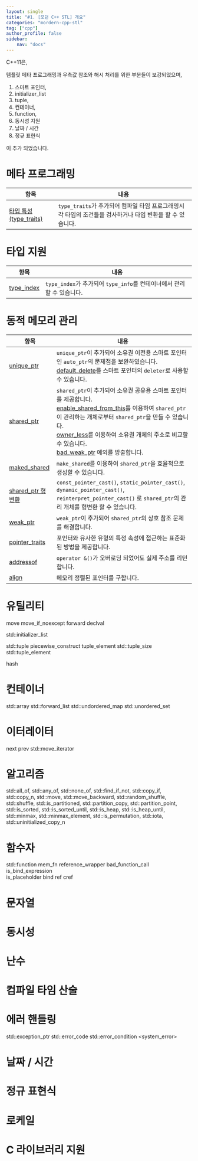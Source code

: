 ```yaml
---
layout: single
title: "#1. [모던 C++ STL] 개요"
categories: "mordern-cpp-stl"
tag: ["cpp"]
author_profile: false
sidebar: 
    nav: "docs"
---
```


C++11은,

템플릿 메타 프로그래밍과 우측값 참조와 해시 처리를 위한 부분들이 보강되었으며,

1. 스마트 포인터,
2. initializer_list
3. tuple, 
4. 컨테이너,
5. function,
6. 동시성 지원
7. 날짜 / 시간
8. 정규 표현식 
   
이 추가 되었습니다.

# 메타 프로그래밍

|항목|내용|
|--|--|
|[타입 특성(type_traits)](https://tango1202.github.io/mordern-cpp-stl/mordern-cpp-stl-type_traits/)|`type_traits`가 추가되어 컴파일 타임 프로그래밍시 각 타입의 조건들을 검사하거나 타입 변환을 할 수 있습니다.|

# 타입 지원

|항목|내용|
|--|--|
|[type_index](https://tango1202.github.io/mordern-cpp-stl/mordern-cpp-stl-type_index/)|`type_index`가 추가되어 `type_info`를 컨테이너에서 관리할 수 있습니다.|

# 동적 메모리 관리

|항목|내용|
|--|--|
|[unique_ptr](https://tango1202.github.io/mordern-cpp-stl/mordern-cpp-stl-unique_ptr/)|`unique_ptr`이 추가되어 소유권 이전용 스마트 포인터인 `auto_ptr`의 문제점을 보완하였습니다.<br/>[default_delete](https://tango1202.github.io/mordern-cpp-stl/mordern-cpp-stl-unique_ptr/#default_delete)를 스마트 포인터의 `deleter`로 사용할 수 있습니다.|
|[shared_ptr](https://tango1202.github.io/mordern-cpp-stl/mordern-cpp-stl-share_ptr-weak_ptr/#shared_ptr)|`shared_ptr`이 추가되어 소유권 공유용 스마트 포인터를 제공합니다.<br/>[enable_shared_from_this](https://tango1202.github.io/mordern-cpp-stl/mordern-cpp-stl-share_ptr-weak_ptr/#enable_shared_from_this)를 이용하여 `shared_ptr`이 관리하는 개체로부터 `shared_ptr`을 만들 수 있습니다.<br/>[owner_less](https://tango1202.github.io/mordern-cpp-stl/mordern-cpp-stl-share_ptr-weak_ptr/#owner_less)를 이용하여 소유권 개체의 주소로 비교할 수 있습니다.<br/>[bad_weak_ptr](https://tango1202.github.io/mordern-cpp-stl/mordern-cpp-stl-share_ptr-weak_ptr/#bad_weak_ptr) 예외를 방출합니다.|
|[maked_shared](https://tango1202.github.io/mordern-cpp-stl/mordern-cpp-stl-share_ptr-weak_ptr/#make_shared)|`make_shared`를 이용하여 `shared_ptr`을 효율적으로 생성할 수 있습니다.|
|[shared_ptr 형변환](https://tango1202.github.io/mordern-cpp-stl/mordern-cpp-stl-share_ptr-weak_ptr/#shared_ptr-%ED%98%95%EB%B3%80%ED%99%98)|`const_pointer_cast()`, `static_pointer_cast()`, `dynamic_pointer_cast()`, `reinterpret_pointer_cast()` 로 `shared_ptr`의 관리 개체를 형변환 할 수 있습니다.|
|[weak_ptr](https://tango1202.github.io/mordern-cpp-stl/mordern-cpp-stl-share_ptr-weak_ptr/#weak_ptr)|`weak_ptr`이 추가되어 `shared_ptr`의 상호 참조 문제를 해결합니다.|
|[pointer_traits](https://tango1202.github.io/mordern-cpp-stl/mordern-cpp-std-memory/#pointer_traits)|포인터와 유사한 유형의 특정 속성에 접근하는 표준화된 방법을 제공합니다.|
|[addressof](https://tango1202.github.io/mordern-cpp-stl/mordern-cpp-std-memory/#addressof)|`operator &()`가 오버로딩 되었어도 실제 주소를 리턴합니다.|
|[align](https://tango1202.github.io/mordern-cpp-stl/mordern-cpp-std-memory/#align)|메모리 정렬된 포인터를 구합니다.|

# 유틸리티

move
move_if_noexcept
forward
declval

std::initializer_list

std::tuple
    piecewise_construct
    tuple_element
    std::tuple_size 
    std::tuple_element

hash
  

  
# 컨테이너
std::array
std::forward_list
std::undordered_map
std::unordered_set

# 이터레이터

next
prev
std::move_iterator

# 알고리즘
std::all_of, std::any_of, std::none_of,
std::find_if_not,
std::copy_if, std::copy_n,
std::move, std::move_backward,
std::random_shuffle, std::shuffle,
std::is_partitioned, std::partition_copy, std::partition_point,
std::is_sorted, std::is_sorted_until,
std::is_heap, std::is_heap_until,
std::minmax, std::minmax_element,
std::is_permutation,
std::iota,
std::uninitialized_copy_n

# 함수자

std::function
mem_fn
reference_wrapper
bad_function_call
is_bind_expression  
is_placeholder
bind
ref
cref



# 문자열

# 동시성

<thread>
<mutex>
<condition_variable>
<atomic>
<future>

# 난수
<random>

# 컴파일 타임 산술
<ratio>

# 에러 핸들링
std::exception_ptr
std::error_code
std::error_condition
<system_error>

# 날짜 / 시간
<chrono>

# 정규 표현식
<regex>

# 로케일
<codecvt>

# C 라이브러리 지원
<cfenv>
<cinttype>
<cstdint>
<cuchar>

